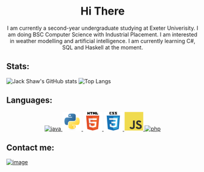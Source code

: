 <h1 align="center">Hi There </h1>
<p align="center">
  I am currently a second-year undergraduate studying at Exeter Univerisity. I am doing BSC Computer Science with Industrial Placement. I am interested in weather modelling and   artificial intelligence. I am currently learning C#, SQL and Haskell at the moment.
</p>
<h2 align="left"> Stats: </h2>

<p align="center">
  
  ![Jack Shaw's GitHub stats](https://github-readme-stats.vercel.app/api?username=js1294&show_icons=true&theme=radical)
  ![Top Langs](https://github-readme-stats.vercel.app/api/top-langs/?username=js1294&layout=compact&langs_count=8&theme=radical&exclude_repo=Kenney-GameJam-2021,Kenney-Game-Jam-2021-Game)
  
</p>
<h2 align="left"> Languages: </h2>
<p align="center">
  <a href="https://www.java.com/en/" target="_blank"> 
    <img src="https://cdn-icons-png.flaticon.com/512/226/226777.png" alt="java" width="50" height="50"/> 
  </a> 
  <a href="https://www.python.org" target="_blank"> 
    <img src="https://raw.githubusercontent.com/devicons/devicon/master/icons/python/python-original.svg" alt="python" width="50" height="50"/> 
  </a> 
  <a href="https://html.spec.whatwg.org/multipage/" target="_blank"> 
    <img src="https://raw.githubusercontent.com/devicons/devicon/master/icons/html5/html5-original-wordmark.svg" alt="html5" width="50" height="50"/> 
  </a>
  <a href="https://www.w3schools.com/css/" target="_blank"> 
    <img src="https://raw.githubusercontent.com/devicons/devicon/master/icons/css3/css3-original-wordmark.svg" alt="css3" width="50" height="50"/> 
  </a> 
  <a href="https://developer.mozilla.org/en-US/docs/Web/JavaScript" target="_blank"> 
    <img src="https://raw.githubusercontent.com/devicons/devicon/master/icons/javascript/javascript-original.svg" alt="javascript" width="50" height="50"/> 
  </a> 
   <a href="https://www.w3schools.com/php/" target="_blank"> 
    <img src="https://upload.wikimedia.org/wikipedia/commons/2/27/PHP-logo.svg" alt="php" width="50" height="50"/> 
  </a> 
</p>
<h2 align="left"> Contact me: </h2>

[![image](https://img.shields.io/badge/Gmail-D14836?style=for-the-badge&logo=gmail&logoColor=white)](mailto:jackshaw810@gmail.com)
  
